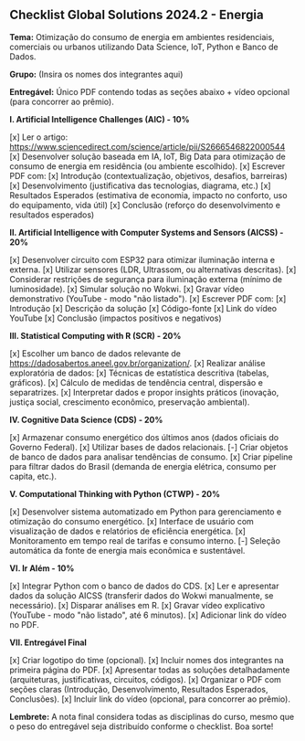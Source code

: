 ## Checklist Global Solutions 2024.2 - Energia

**Tema:** Otimização do consumo de energia em ambientes residenciais, comerciais ou urbanos utilizando Data Science, IoT, Python e Banco de Dados.

**Grupo:**  (Insira os nomes dos integrantes aqui)

**Entregável:** Único PDF contendo todas as seções abaixo + vídeo opcional (para concorrer ao prêmio).

**I. Artificial Intelligence Challenges (AIC) - 10%**

[x] Ler o artigo: <https://www.sciencedirect.com/science/article/pii/S2666546822000544>
[x] Desenvolver solução baseada em IA, IoT, Big Data para otimização de consumo de energia em residência (ou ambiente escolhido).
[x] Escrever PDF com:
    [x] Introdução (contextualização, objetivos, desafios, barreiras)
    [x] Desenvolvimento (justificativa das tecnologias, diagrama, etc.)
    [x] Resultados Esperados (estimativa de economia, impacto no conforto, uso do equipamento, vida útil)
    [x] Conclusão (reforço do desenvolvimento e resultados esperados)


**II. Artificial Intelligence with Computer Systems and Sensors (AICSS) - 20%**

[x] Desenvolver circuito com ESP32 para otimizar iluminação interna e externa.
[x] Utilizar sensores (LDR, Ultrassom, ou alternativas descritas).
    [x] Considerar restrições de segurança para iluminação externa (mínimo de luminosidade).
[x] Simular solução no Wokwi.
[x] Gravar vídeo demonstrativo (YouTube - modo "não listado").
[x] Escrever PDF com:
    [x] Introdução
    [x] Descrição da solução
    [x] Código-fonte
    [x] Link do vídeo YouTube
    [x] Conclusão (impactos positivos e negativos)


**III. Statistical Computing with R (SCR) - 20%**

[x] Escolher um banco de dados relevante de <https://dadosabertos.aneel.gov.br/organization/>.
[x] Realizar análise exploratória de dados:
    [x] Técnicas de estatística descritiva (tabelas, gráficos).
    [x] Cálculo de medidas de tendência central, dispersão e separatrizes.
[x] Interpretar dados e propor insights práticos (inovação, justiça social, crescimento econômico, preservação ambiental).


**IV. Cognitive Data Science (CDS) - 20%**

[x] Armazenar consumo energético dos últimos anos (dados oficiais do Governo Federal).
[x] Utilizar bases de dados relacionais.
[-] Criar objetos de banco de dados para analisar tendências de consumo.
[x] Criar pipeline para filtrar dados do Brasil (demanda de energia elétrica, consumo per capita, etc.).


**V. Computational Thinking with Python (CTWP) - 20%**

[x] Desenvolver sistema automatizado em Python para gerenciamento e otimização do consumo energético.
[x] Interface de usuário com visualização de dados e relatórios de eficiência energética.
[x] Monitoramento em tempo real de tarifas e consumo interno.
[-] Seleção automática da fonte de energia mais econômica e sustentável.


**VI. Ir Além - 10%**

[x] Integrar Python com o banco de dados do CDS.
[x] Ler e apresentar dados da solução AICSS (transferir dados do Wokwi manualmente, se necessário).
[x] Disparar análises em R.
[x] Gravar vídeo explicativo (YouTube - modo "não listado", até 6 minutos).
[x] Adicionar link do vídeo no PDF.


**VII. Entregável Final**

[x] Criar logotipo do time (opcional).
[x] Incluir nomes dos integrantes na primeira página do PDF.
[x] Apresentar todas as soluções detalhadamente (arquiteturas, justificativas, circuitos, códigos).
[x] Organizar o PDF com seções claras (Introdução, Desenvolvimento, Resultados Esperados, Conclusões).
[x] Incluir link do vídeo (opcional, para concorrer ao prêmio).


**Lembrete:**  A nota final considera todas as disciplinas do curso, mesmo que o peso do entregável seja distribuído conforme o checklist.  Boa sorte!
